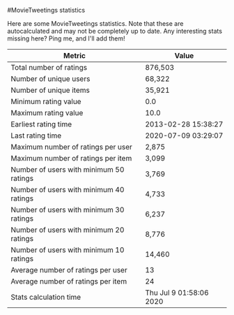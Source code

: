 #MovieTweetings statistics

Here are some MovieTweetings statistics. Note that these are autocalculated and may not be completely up to date. Any interesting stats missing here? Ping me, and I'll add them!

Metric | Value
--- | ---
Total number of ratings                 | 876,503
Number of unique users                  | 68,322
Number of unique items                  | 35,921
Minimum rating value                    | 0.0
Maximum rating value                    | 10.0
Earliest rating time                    | 2013-02-28 15:38:27
Last rating time                        | 2020-07-09 03:29:07
Maximum number of ratings per user      | 2,875
Maximum number of ratings per item      | 3,099
Number of users with minimum 50 ratings | 3,769
Number of users with minimum 40 ratings | 4,733
Number of users with minimum 30 ratings | 6,237
Number of users with minimum 20 ratings | 8,776
Number of users with minimum 10 ratings | 14,460
Average number of ratings per user      | 13
Average number of ratings per item      | 24
Stats calculation time                  | Thu Jul  9 01:58:06 2020

